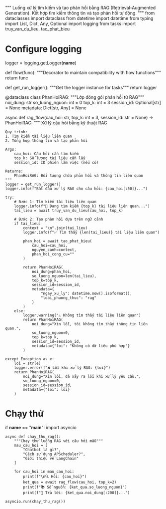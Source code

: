 """
Luồng xử lý tìm kiếm và tạo phản hồi bằng RAG (Retrieval-Augmented Generation).
Kết hợp tìm kiếm thông tin và tạo phản hồi tự động.
"""
from dataclasses import dataclass
from datetime import datetime
from typing import List, Dict, Any, Optional
import logging
from tasks import truy_van_du_lieu, tao_phat_bieu

# Configure logging
logger = logging.getLogger(__name__)

def flow(func):
    """Decorator to maintain compatibility with flow functions"""
    return func

def get_run_logger():
    """Get the logger instance for tasks"""
    return logger

@dataclass
class PhanHoiRAG:
    """Lớp đóng gói phản hồi từ RAG"""
    noi_dung: str
    so_luong_nguon: int = 0
    top_k: int = 3
    session_id: Optional[str] = None
    metadata: Dict[str, Any] = None

async def rag_flow(cau_hoi: str, top_k: int = 3, session_id: str = None) -> PhanHoiRAG:
    """
    Xử lý câu hỏi bằng kỹ thuật RAG
    
    Quy trình:
    1. Tìm kiếm tài liệu liên quan
    2. Tổng hợp thông tin và tạo phản hồi
    
    Args:
        cau_hoi: Câu hỏi cần tìm kiếm
        top_k: Số lượng tài liệu cần lấy
        session_id: ID phiên làm việc (nếu có)
        
    Returns:
        PhanHoiRAG: Đối tượng chứa phản hồi và thông tin liên quan
    """
    logger = get_run_logger()
    logger.info(f"Bắt đầu xử lý RAG cho câu hỏi: {cau_hoi[:50]}...")
    
    try:
        # Bước 1: Tìm kiếm tài liệu liên quan
        logger.info(f"🔎 Đang tìm kiếm {top_k} tài liệu liên quan...")
        tai_lieu = await truy_van_du_lieu(cau_hoi, top_k)
        
        # Bước 2: Tạo phản hồi dựa trên ngữ cảnh
        if tai_lieu:
            context = "\n".join(tai_lieu)
            logger.info(f"✅ Tìm thấy {len(tai_lieu)} tài liệu liên quan")
            
            phan_hoi = await tao_phat_bieu(
                cau_hoi=cau_hoi,
                nguyen_canh=context,
                phan_hoi_cong_cu=""
            )
            
            return PhanHoiRAG(
                noi_dung=phan_hoi,
                so_luong_nguon=len(tai_lieu),
                top_k=top_k,
                session_id=session_id,
                metadata={
                    "ngay_xu_ly": datetime.now().isoformat(),
                    "loai_phuong_thuc": "rag"
                }
            )
        else:
            logger.warning("⚠️ Không tìm thấy tài liệu liên quan")
            return PhanHoiRAG(
                noi_dung="Xin lỗi, tôi không tìm thấy thông tin liên quan.",
                so_luong_nguon=0,
                top_k=top_k,
                session_id=session_id,
                metadata={"loi": "Không có dữ liệu phù hợp"}
            )
            
    except Exception as e:
        loi = str(e)
        logger.error(f"❌ Lỗi khi xử lý RAG: {loi}")
        return PhanHoiRAG(
            noi_dung="Xin lỗi, đã xảy ra lỗi khi xử lý yêu cầu.",
            so_luong_nguon=0,
            session_id=session_id,
            metadata={"loi": loi}
        )

# Chạy thử
if __name__ == "__main__":
    import asyncio
    
    async def chay_thu_rag():
        """Chạy thử luồng RAG với câu hỏi mẫu"""
        mau_cau_hoi = [
            "Chatbot là gì?",
            "Cách sử dụng APScheduler?",
            "Giới thiệu về LangChain"
        ]
        
        for cau_hoi in mau_cau_hoi:
            print(f"\n🔍 Hỏi: {cau_hoi}")
            ket_qua = await rag_flow(cau_hoi, top_k=2)
            print(f"📚 Số nguồn: {ket_qua.so_luong_nguon}")
            print(f"🤖 Trả lời: {ket_qua.noi_dung[:200]}...")
    
    asyncio.run(chay_thu_rag())
